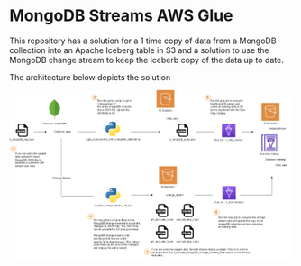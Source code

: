 # MongoDB Streams AWS Glue

This repository has a solution for a 1 time copy of data from a MongoDB collection into an Apache Iceberg table in S3 and a solution to use the MongoDB change stream to keep the iceberb copy of the data up to date.

The architecture below depicts the solution 

<img width="1000" alt="map-user" src="https://github.com/ev2900/MongoDB_Streams_Glue_Iceberg/blob/main/0_Architecture/mongoDB_glue_iceberg_architecture.png">
